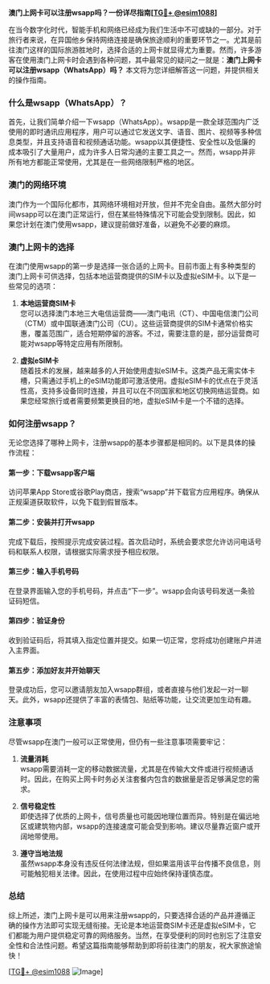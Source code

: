 **澳门上网卡可以注册wsapp吗？一份详尽指南[[TG💪+ @esim1088](https://t.me/s/esim1088)]**

在当今数字化时代，智能手机和网络已经成为我们生活中不可或缺的一部分。对于旅行者来说，在异国他乡保持网络连接是确保旅途顺利的重要环节之一。尤其是前往澳门这样的国际旅游胜地时，选择合适的上网卡就显得尤为重要。然而，许多游客在使用澳门上网卡时会遇到各种问题，其中最常见的疑问之一就是：**澳门上网卡可以注册wsapp（WhatsApp）吗？** 本文将为您详细解答这一问题，并提供相关的操作指南。

### 什么是wsapp（WhatsApp）？

首先，让我们简单介绍一下wsapp（WhatsApp）。wsapp是一款全球范围内广泛使用的即时通讯应用程序，用户可以通过它发送文字、语音、图片、视频等多种信息类型，并且支持语音和视频通话功能。wsapp以其便捷性、安全性以及低廉的成本吸引了大量用户，成为许多人日常沟通的主要工具之一。然而，wsapp并非所有地方都能正常使用，尤其是在一些网络限制严格的地区。

### 澳门的网络环境

澳门作为一个国际化都市，其网络环境相对开放，但并不完全自由。虽然大部分时间wsapp可以在澳门正常运行，但在某些特殊情况下可能会受到限制。因此，如果您计划在澳门使用wsapp，建议提前做好准备，以避免不必要的麻烦。

### 澳门上网卡的选择

在澳门使用wsapp的第一步是选择一张合适的上网卡。目前市面上有多种类型的澳门上网卡可供选择，包括本地运营商提供的SIM卡以及虚拟eSIM卡。以下是一些常见的选项：

1. **本地运营商SIM卡**  
   您可以选择澳门本地三大电信运营商——澳门电讯（CT）、中国电信澳门公司（CTM）或中国联通澳门公司（CU）。这些运营商提供的SIM卡通常价格实惠，覆盖范围广，适合短期停留的游客。不过，需要注意的是，部分运营商可能对wsapp等特定应用有所限制。

2. **虚拟eSIM卡**  
   随着技术的发展，越来越多的人开始使用虚拟eSIM卡。这类产品无需实体卡槽，只需通过手机上的eSIM功能即可激活使用。虚拟eSIM卡的优点在于灵活性高，支持多设备同时连接，并且可以在不同国家和地区切换网络运营商。如果您经常旅行或者需要频繁更换目的地，虚拟eSIM卡是一个不错的选择。

### 如何注册wsapp？

无论您选择了哪种上网卡，注册wsapp的基本步骤都是相同的。以下是具体的操作流程：

#### 第一步：下载wsapp客户端
访问苹果App Store或谷歌Play商店，搜索“wsapp”并下载官方应用程序。确保从正规渠道获取软件，以免下载到假冒版本。

#### 第二步：安装并打开wsapp
完成下载后，按照提示完成安装过程。首次启动时，系统会要求您允许访问电话号码和联系人权限，请根据实际需求授予相应权限。

#### 第三步：输入手机号码
在登录界面输入您的手机号码，并点击“下一步”。wsapp会向该号码发送一条验证码短信。

#### 第四步：验证身份
收到验证码后，将其填入指定位置并提交。如果一切正常，您将成功创建账户并进入主界面。

#### 第五步：添加好友并开始聊天
登录成功后，您可以邀请朋友加入wsapp群组，或者直接与他们发起一对一聊天。此外，wsapp还提供了丰富的表情包、贴纸等功能，让交流更加生动有趣。

### 注意事项

尽管wsapp在澳门一般可以正常使用，但仍有一些注意事项需要牢记：

1. **流量消耗**  
   wsapp需要消耗一定的移动数据流量，尤其是在传输大文件或进行视频通话时。因此，在购买上网卡时务必关注套餐内包含的数据量是否足够满足您的需求。

2. **信号稳定性**  
   即使选择了优质的上网卡，信号质量也可能因地理位置而异。特别是在偏远地区或建筑物内部，wsapp的连接速度可能会受到影响。建议尽量靠近窗户或开阔地带使用。

3. **遵守当地法规**  
   虽然wsapp本身没有违反任何法律法规，但如果滥用该平台传播不良信息，则可能触犯相关法律。因此，在使用过程中应始终保持谨慎态度。

### 总结

综上所述，澳门上网卡是可以用来注册wsapp的，只要选择合适的产品并遵循正确的操作方法即可实现无缝衔接。无论是本地运营商SIM卡还是虚拟eSIM卡，它们都能为用户提供稳定可靠的网络服务。当然，在享受便利的同时也别忘了注意安全性和合法性问题。希望这篇指南能够帮助到即将前往澳门的朋友，祝大家旅途愉快！

[[TG💪+ @esim1088](https://t.me/s/esim1088) ![Image](https://i.postimg.cc/4NQfJmqS/Snipaste-2025-05-13-00-14-12.png)]